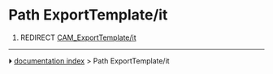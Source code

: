 # Path ExportTemplate/it
1.  REDIRECT [CAM_ExportTemplate/it](CAM_ExportTemplate/it.md)



---
⏵ [documentation index](../README.md) > Path ExportTemplate/it
